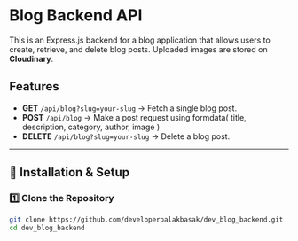 # Blog Backend API

This is an Express.js backend for a blog application that allows users to create, retrieve, and delete blog posts. Uploaded images are stored on **Cloudinary**.

## Features
- **GET** `/api/blog?slug=your-slug` → Fetch a single blog post.
- **POST** `/api/blog` →  Make a post request using formdata( title, description, category, author, image ) 
- **DELETE** `/api/blog?slug=your-slug` → Delete a blog post.

---

## 🚀 Installation & Setup

### 1️⃣ Clone the Repository
```sh
git clone https://github.com/developerpalakbasak/dev_blog_backend.git
cd dev_blog_backend
